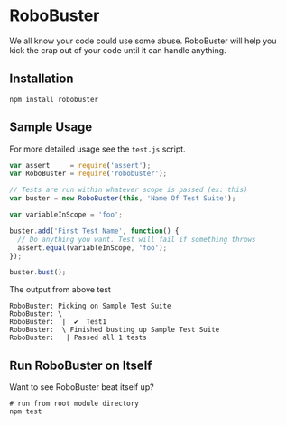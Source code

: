 RoboBuster
==========

We all know your code could use some abuse. RoboBuster will help you kick the crap out
of your code until it can handle anything.

## Installation
``` shell
npm install robobuster
```
## Sample Usage
For more detailed usage see the `test.js` script.

``` js
var assert     = require('assert');
var RoboBuster = require('robobuster');

// Tests are run within whatever scope is passed (ex: this)
var buster = new RoboBuster(this, 'Name Of Test Suite');

var variableInScope = 'foo';

buster.add('First Test Name', function() {
  // Do anything you want. Test will fail if something throws
  assert.equal(variableInScope, 'foo');
});

buster.bust();

```

The output from above test

```
RoboBuster: Picking on Sample Test Suite
RoboBuster: \
RoboBuster:  |  ✔  Test1
RoboBuster:  \ Finished busting up Sample Test Suite
RoboBuster:   | Passed all 1 tests
```

## Run RoboBuster on Itself

Want to see RoboBuster beat itself up?

``` shell
# run from root module directory
npm test
```
